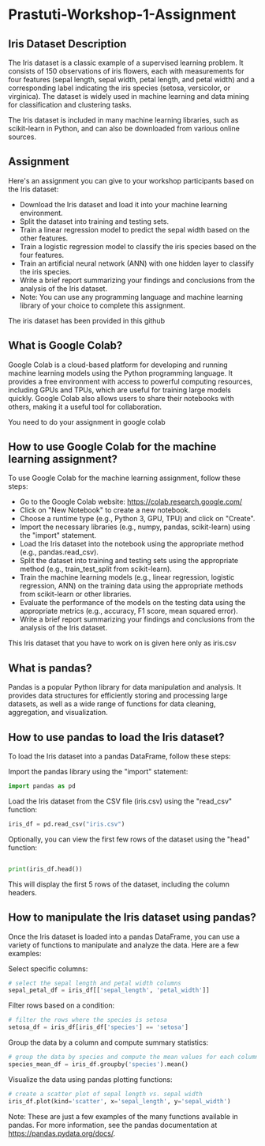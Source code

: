 # Prastuti-Workshop-1-Assignment

## Iris Dataset Description

The Iris dataset is a classic example of a supervised learning problem. It consists of 150 observations of iris flowers, each with measurements for four features (sepal length, sepal width, petal length, and petal width) and a corresponding label indicating the iris species (setosa, versicolor, or virginica). The dataset is widely used in machine learning and data mining for classification and clustering tasks.

The Iris dataset is included in many machine learning libraries, such as scikit-learn in Python, and can also be downloaded from various online sources.

## Assignment

Here's an assignment you can give to your workshop participants based on the Iris dataset:

 - Download the Iris dataset and load it into your machine learning environment.
 - Split the dataset into training and testing sets.
 - Train a linear regression model to predict the sepal width based on the other features.
 - Train a logistic regression model to classify the iris species based on the four features.
 - Train an artificial neural network (ANN) with one hidden layer to classify the iris species.
 - Write a brief report summarizing your findings and conclusions from the analysis of the Iris dataset.
 - Note: You can use any programming language and machine learning library of your choice to complete this assignment.

The iris dataset has been provided in this github 


## What is Google Colab?

Google Colab is a cloud-based platform for developing and running machine learning models using the Python programming language. It provides a free environment with access to powerful computing resources, including GPUs and TPUs, which are useful for training large models quickly. Google Colab also allows users to share their notebooks with others, making it a useful tool for collaboration.

You need to do your assignment in google colab

## How to use Google Colab for the machine learning assignment?

To use Google Colab for the machine learning assignment, follow these steps:

 - Go to the Google Colab website: https://colab.research.google.com/
 - Click on "New Notebook" to create a new notebook.
 - Choose a runtime type (e.g., Python 3, GPU, TPU) and click on "Create".
 - Import the necessary libraries (e.g., numpy, pandas, scikit-learn) using the "import" statement.
 - Load the Iris dataset into the notebook using the appropriate method (e.g., pandas.read_csv).
 - Split the dataset into training and testing sets using the appropriate method (e.g., train_test_split from scikit-learn).
 - Train the machine learning models (e.g., linear regression, logistic regression, ANN) on the training data using the appropriate methods from scikit-learn or other libraries.
 - Evaluate the performance of the models on the testing data using the appropriate metrics (e.g., accuracy, F1 score, mean squared error).
 - Write a brief report summarizing your findings and conclusions from the analysis of the Iris dataset.

This Iris dataset that you have to work on is given here only as iris.csv

## What is pandas?

Pandas is a popular Python library for data manipulation and analysis. It provides data structures for efficiently storing and processing large datasets, as well as a wide range of functions for data cleaning, aggregation, and visualization.

## How to use pandas to load the Iris dataset?

To load the Iris dataset into a pandas DataFrame, follow these steps:

Import the pandas library using the "import" statement:

```python
import pandas as pd
```

Load the Iris dataset from the CSV file (iris.csv) using the "read_csv" function:

```python
iris_df = pd.read_csv("iris.csv")
```

Optionally, you can view the first few rows of the dataset using the "head" function:

```python

print(iris_df.head())
```

This will display the first 5 rows of the dataset, including the column headers.

## How to manipulate the Iris dataset using pandas?

Once the Iris dataset is loaded into a pandas DataFrame, you can use a variety of functions to manipulate and analyze the data. Here are a few examples:

Select specific columns:
```python
# select the sepal length and petal width columns
sepal_petal_df = iris_df[['sepal_length', 'petal_width']]
```

Filter rows based on a condition:

```python
# filter the rows where the species is setosa
setosa_df = iris_df[iris_df['species'] == 'setosa']
```

Group the data by a column and compute summary statistics:

```python
# group the data by species and compute the mean values for each column
species_mean_df = iris_df.groupby('species').mean()
```

Visualize the data using pandas plotting functions:

```python
# create a scatter plot of sepal length vs. sepal width
iris_df.plot(kind='scatter', x='sepal_length', y='sepal_width')
```

Note: These are just a few examples of the many functions available in pandas. For more information, see the pandas documentation at https://pandas.pydata.org/docs/.





